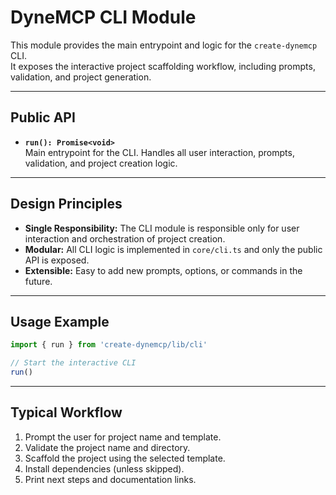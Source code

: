 # DyneMCP CLI Module

This module provides the main entrypoint and logic for the `create-dynemcp` CLI.  
It exposes the interactive project scaffolding workflow, including prompts, validation, and project generation.

---

## **Public API**

- **`run(): Promise<void>`**  
  Main entrypoint for the CLI. Handles all user interaction, prompts, validation, and project creation logic.

---

## **Design Principles**

- **Single Responsibility:** The CLI module is responsible only for user interaction and orchestration of project creation.
- **Modular:** All CLI logic is implemented in `core/cli.ts` and only the public API is exposed.
- **Extensible:** Easy to add new prompts, options, or commands in the future.

---

## **Usage Example**

```ts
import { run } from 'create-dynemcp/lib/cli'

// Start the interactive CLI
run()
```

---

## **Typical Workflow**

1. Prompt the user for project name and template.
2. Validate the project name and directory.
3. Scaffold the project using the selected template.
4. Install dependencies (unless skipped).
5. Print next steps and documentation links.
